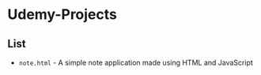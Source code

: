 # Udemy-Projects

## List

- `note.html` - A simple note application made using HTML and JavaScript
